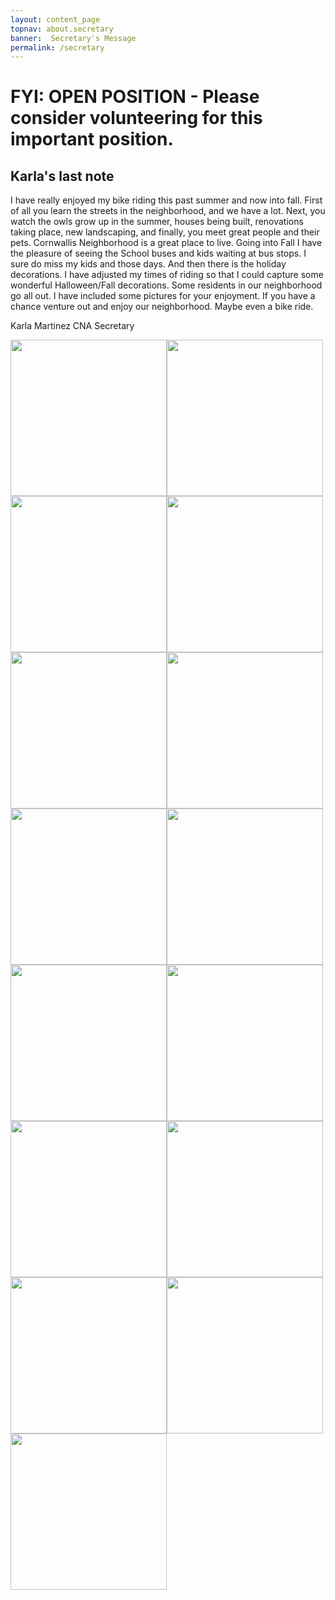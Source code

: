 ```yaml
---
layout: content_page
topnav: about.secretary
banner:  Secretary's Message
permalink: /secretary
---
```


# FYI:  OPEN POSITION - Please consider volunteering for this important position.


## Karla's last note

I have really enjoyed my bike riding this past summer and now into fall.  First of all you learn the streets in the neighborhood, and we have a lot.  Next, you watch the owls grow up in the summer, houses being built, renovations taking place, new landscaping, and finally, you meet great people and their pets.  Cornwallis Neighborhood is a great place to live.  Going into Fall I have the pleasure of seeing the School buses and kids waiting at bus stops.  I sure do miss my kids and those days.  And then there is the holiday decorations.  I have adjusted my times of riding so that I could capture some wonderful Halloween/Fall decorations.  Some residents in our neighborhood go all out.  I have included some pictures for your enjoyment.  If you have a chance venture out and enjoy our neighborhood.  Maybe even a bike ride.

Karla Martinez
CNA Secretary

<img src="/images/IMG_1009.png" width="250"><img src="/images/IMG_1004.png" width="250">\
<img src="/images/IMG_1011.png" width="250"><img src="/images/IMG_1012.png" width="250">\
<img src="/images/IMG_1010.png" width="250"><img src="/images/IMG_1014.png" width="250">\
<img src="/images/IMG_1017.png" width="250"><img src="/images/IMG_1018.png" width="250">\
<img src="/images/IMG_1020.png" width="250"><img src="/images/IMG_1024.png" width="250">\
<img src="/images/IMG_1025.png" width="250"><img src="/images/IMG_1037.png" width="250">\
<img src="/images/IMG_1042.png" width="250"><img src="/images/IMG_1044.png" width="250">\
<img src="/images/IMG_1084.png" width="250">
